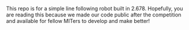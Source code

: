 This repo is for a simple line following robot built in 2.678. Hopefully, you are reading this because we made our code public after the competition and available for fellow MITers to develop and make better!
